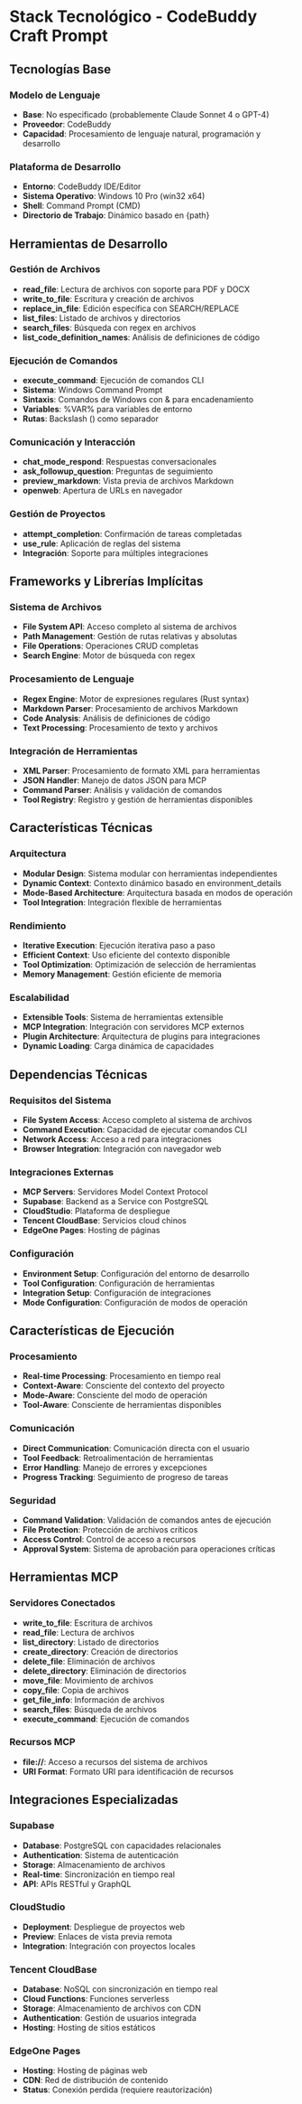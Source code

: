 # Stack Tecnológico - CodeBuddy Craft Prompt

## Tecnologías Base

### Modelo de Lenguaje
- **Base**: No especificado (probablemente Claude Sonnet 4 o GPT-4)
- **Proveedor**: CodeBuddy
- **Capacidad**: Procesamiento de lenguaje natural, programación y desarrollo

### Plataforma de Desarrollo
- **Entorno**: CodeBuddy IDE/Editor
- **Sistema Operativo**: Windows 10 Pro (win32 x64)
- **Shell**: Command Prompt (CMD)
- **Directorio de Trabajo**: Dinámico basado en {path}

## Herramientas de Desarrollo

### Gestión de Archivos
- **read_file**: Lectura de archivos con soporte para PDF y DOCX
- **write_to_file**: Escritura y creación de archivos
- **replace_in_file**: Edición específica con SEARCH/REPLACE
- **list_files**: Listado de archivos y directorios
- **search_files**: Búsqueda con regex en archivos
- **list_code_definition_names**: Análisis de definiciones de código

### Ejecución de Comandos
- **execute_command**: Ejecución de comandos CLI
- **Sistema**: Windows Command Prompt
- **Sintaxis**: Comandos de Windows con & para encadenamiento
- **Variables**: %VAR% para variables de entorno
- **Rutas**: Backslash (\) como separador

### Comunicación y Interacción
- **chat_mode_respond**: Respuestas conversacionales
- **ask_followup_question**: Preguntas de seguimiento
- **preview_markdown**: Vista previa de archivos Markdown
- **openweb**: Apertura de URLs en navegador

### Gestión de Proyectos
- **attempt_completion**: Confirmación de tareas completadas
- **use_rule**: Aplicación de reglas del sistema
- **Integración**: Soporte para múltiples integraciones

## Frameworks y Librerías Implícitas

### Sistema de Archivos
- **File System API**: Acceso completo al sistema de archivos
- **Path Management**: Gestión de rutas relativas y absolutas
- **File Operations**: Operaciones CRUD completas
- **Search Engine**: Motor de búsqueda con regex

### Procesamiento de Lenguaje
- **Regex Engine**: Motor de expresiones regulares (Rust syntax)
- **Markdown Parser**: Procesamiento de archivos Markdown
- **Code Analysis**: Análisis de definiciones de código
- **Text Processing**: Procesamiento de texto y archivos

### Integración de Herramientas
- **XML Parser**: Procesamiento de formato XML para herramientas
- **JSON Handler**: Manejo de datos JSON para MCP
- **Command Parser**: Análisis y validación de comandos
- **Tool Registry**: Registro y gestión de herramientas disponibles

## Características Técnicas

### Arquitectura
- **Modular Design**: Sistema modular con herramientas independientes
- **Dynamic Context**: Contexto dinámico basado en environment_details
- **Mode-Based Architecture**: Arquitectura basada en modos de operación
- **Tool Integration**: Integración flexible de herramientas

### Rendimiento
- **Iterative Execution**: Ejecución iterativa paso a paso
- **Efficient Context**: Uso eficiente del contexto disponible
- **Tool Optimization**: Optimización de selección de herramientas
- **Memory Management**: Gestión eficiente de memoria

### Escalabilidad
- **Extensible Tools**: Sistema de herramientas extensible
- **MCP Integration**: Integración con servidores MCP externos
- **Plugin Architecture**: Arquitectura de plugins para integraciones
- **Dynamic Loading**: Carga dinámica de capacidades

## Dependencias Técnicas

### Requisitos del Sistema
- **File System Access**: Acceso completo al sistema de archivos
- **Command Execution**: Capacidad de ejecutar comandos CLI
- **Network Access**: Acceso a red para integraciones
- **Browser Integration**: Integración con navegador web

### Integraciones Externas
- **MCP Servers**: Servidores Model Context Protocol
- **Supabase**: Backend as a Service con PostgreSQL
- **CloudStudio**: Plataforma de despliegue
- **Tencent CloudBase**: Servicios cloud chinos
- **EdgeOne Pages**: Hosting de páginas

### Configuración
- **Environment Setup**: Configuración del entorno de desarrollo
- **Tool Configuration**: Configuración de herramientas
- **Integration Setup**: Configuración de integraciones
- **Mode Configuration**: Configuración de modos de operación

## Características de Ejecución

### Procesamiento
- **Real-time Processing**: Procesamiento en tiempo real
- **Context-Aware**: Consciente del contexto del proyecto
- **Mode-Aware**: Consciente del modo de operación
- **Tool-Aware**: Consciente de herramientas disponibles

### Comunicación
- **Direct Communication**: Comunicación directa con el usuario
- **Tool Feedback**: Retroalimentación de herramientas
- **Error Handling**: Manejo de errores y excepciones
- **Progress Tracking**: Seguimiento de progreso de tareas

### Seguridad
- **Command Validation**: Validación de comandos antes de ejecución
- **File Protection**: Protección de archivos críticos
- **Access Control**: Control de acceso a recursos
- **Approval System**: Sistema de aprobación para operaciones críticas

## Herramientas MCP

### Servidores Conectados
- **write_to_file**: Escritura de archivos
- **read_file**: Lectura de archivos
- **list_directory**: Listado de directorios
- **create_directory**: Creación de directorios
- **delete_file**: Eliminación de archivos
- **delete_directory**: Eliminación de directorios
- **move_file**: Movimiento de archivos
- **copy_file**: Copia de archivos
- **get_file_info**: Información de archivos
- **search_files**: Búsqueda de archivos
- **execute_command**: Ejecución de comandos

### Recursos MCP
- **file://**: Acceso a recursos del sistema de archivos
- **URI Format**: Formato URI para identificación de recursos

## Integraciones Especializadas

### Supabase
- **Database**: PostgreSQL con capacidades relacionales
- **Authentication**: Sistema de autenticación
- **Storage**: Almacenamiento de archivos
- **Real-time**: Sincronización en tiempo real
- **API**: APIs RESTful y GraphQL

### CloudStudio
- **Deployment**: Despliegue de proyectos web
- **Preview**: Enlaces de vista previa remota
- **Integration**: Integración con proyectos locales

### Tencent CloudBase
- **Database**: NoSQL con sincronización en tiempo real
- **Cloud Functions**: Funciones serverless
- **Storage**: Almacenamiento de archivos con CDN
- **Authentication**: Gestión de usuarios integrada
- **Hosting**: Hosting de sitios estáticos

### EdgeOne Pages
- **Hosting**: Hosting de páginas web
- **CDN**: Red de distribución de contenido
- **Status**: Conexión perdida (requiere reautorización)
